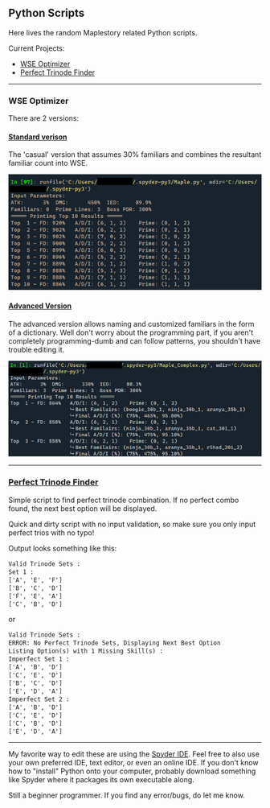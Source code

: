 ## Python Scripts

Here lives the random Maplestory related Python scripts.

Current Projects: 
+ [WSE Optimizer](#wse-optimizer)
+ [Perfect Trinode Finder](#perfect-trinode-finder)

---

### WSE Optimizer

There are 2 versions:

#### [Standard verison](https://github.com/Pearlitic/pearlitic.github.io/blob/main/Python/Maple_WSE_Calculator.py)

The 'casual' version that assumes 30% familiars and combines the resultant familiar count into WSE.

![casual](https://github.com/Pearlitic/pearlitic.github.io/blob/main/%25/Spyder.png)

#### [Advanced Version](https://github.com/Pearlitic/pearlitic.github.io/blob/main/Python/Maple_WSE_Calculator_Advanced_Custom_Familiar.py)

The advanced version allows naming and customized familiars in the form of a dictionary. Well don't worry about the programming part, if you aren't completely programming-dumb and can follow patterns, you shouldn't have trouble editing it.

![advanced](https://github.com/Pearlitic/pearlitic.github.io/blob/main/%25/Spyder2.png)

---

### [Perfect Trinode Finder](https://github.com/Pearlitic/pearlitic.github.io/blob/main/Python/Perfect_Trinode_Combo_Finder.py)

Simple script to find perfect trinode combination. If no perfect combo found, the next best option will be displayed.

Quick and dirty script with no input validation, so make sure you only input perfect trios with no typo!

Output looks something like this:
```
Valid Trinode Sets :
Set 1 :
['A', 'E', 'F']
['B', 'C', 'D']
['F', 'E', 'A']
['C', 'B', 'D']
```
or 
```
Valid Trinode Sets :
ERROR: No Perfect Trinode Sets, Displaying Next Best Option
Listing Option(s) with 1 Missing Skill(s) :
Imperfect Set 1 :
['A', 'B', 'D']
['C', 'E', 'D']
['B', 'C', 'D']
['E', 'D', 'A']
Imperfect Set 2 :
['A', 'B', 'D']
['C', 'E', 'D']
['C', 'B', 'D']
['E', 'D', 'A']
```

---

My favorite way to edit these are using the [Spyder IDE](https://www.spyder-ide.org/). Feel free to also use your own preferred IDE, text editor, or even an online IDE. If you don't know how to "install" Python onto your computer, probably download something like Spyder where it packages its own executable along.

Still a beginner programmer. If you find any error/bugs, do let me know.
